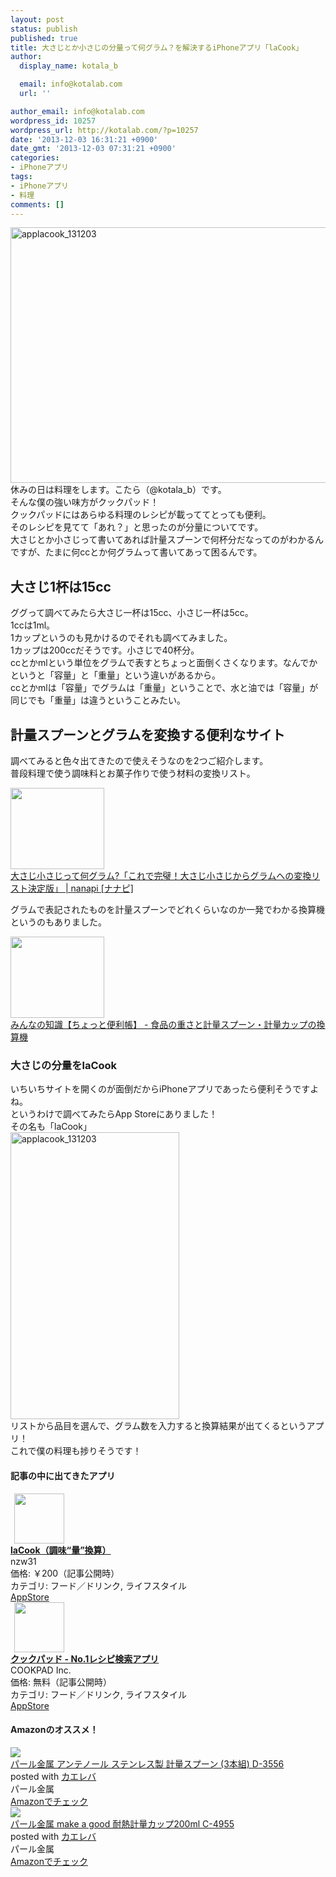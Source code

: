 ```yaml
---
layout: post
status: publish
published: true
title: 大さじとか小さじの分量って何グラム？を解決するiPhoneアプリ「laCook」
author:
  display_name: kotala_b

  email: info@kotalab.com
  url: ''

author_email: info@kotalab.com
wordpress_id: 10257
wordpress_url: http://kotalab.com/?p=10257
date: '2013-12-03 16:31:21 +0900'
date_gmt: '2013-12-03 07:31:21 +0900'
categories:
- iPhoneアプリ
tags:
- iPhoneアプリ
- 料理
comments: []
---
```

<p><img src="http://kotalab.com/wp-content/uploads/applacook_131203-546x409.jpg" alt="applacook_131203" width="546" height="409" class="alignnone size-large wp-image-10261" /><br />
休みの日は料理をします。こたら（@kotala_b）です。<br />
そんな僕の強い味方がクックパッド！<br />
クックパッドにはあらゆる料理のレシピが載っててとっても便利。<br />
そのレシピを見てて「あれ？」と思ったのが分量についてです。<br />
大さじとか小さじって書いてあれば計量スプーンで何杯分だなってのがわかるんですが、たまに何ccとか何グラムって書いてあって困るんです。<br />
<!--more--></p>
<h2>大さじ1杯は15cc</h2>
<p>ググって調べてみたら大さじ一杯は15cc、小さじ一杯は5cc。<br />
1ccは1ml。<br />
1カップというのも見かけるのでそれも調べてみました。<br />
1カップは200ccだそうです。小さじで40杯分。<br />
ccとかmlという単位をグラムで表すとちょっと面倒くさくなります。なんでかというと「容量」と「重量」という違いがあるから。<br />
ccとかmlは「容量」でグラムは「重量」ということで、水と油では「容量」が同じでも「重量」は違うということみたい。</p>
<h2>計量スプーンとグラムを変換する便利なサイト</h2>
<p>調べてみると色々出てきたので使えそうなのを2つご紹介します。<br />
普段料理で使う調味料とお菓子作りで使う材料の変換リスト。</p>
<div class="shht">
<div class="shhtimg"><a href="http://nanapi.jp/19581/" target="_blank"><img src="http://capture.heartrails.com/150x130/shadow?http://nanapi.jp/19581/" alt="" width="150" height="130" /></a></div>
<div class="shhttext"><a href="http://nanapi.jp/19581/" target="_blank">大さじ小さじって何グラム?「これで完璧！大さじ小さじからグラムへの変換リスト決定版」 | nanapi [ナナピ]</a><a href="http://b.hatena.ne.jp/entry/http://nanapi.jp/19581/" target="_blank"><img border="0" src="http://b.hatena.ne.jp/entry/image/http://nanapi.jp/19581/" alt="" /></a></div>
</div>
<p>グラムで表記されたものを計量スプーンでどれくらいなのか一発でわかる換算機というのもありました。</p>
<div class="shht">
<div class="shhtimg"><a href="http://www.benricho.org/doryoko_cup_spoon/conv.html" target="_blank"><img src="http://capture.heartrails.com/150x130/shadow?http://www.benricho.org/doryoko_cup_spoon/conv.html" alt="" width="150" height="130" /></a></div>
<div class="shhttext"><a href="http://www.benricho.org/doryoko_cup_spoon/conv.html" target="_blank">みんなの知識【ちょっと便利帳】 - 食品の重さと計量スプーン・計量カップの換算機</a><a href="http://b.hatena.ne.jp/entry/http://www.benricho.org/doryoko_cup_spoon/conv.html" target="_blank"><img border="0" src="http://b.hatena.ne.jp/entry/image/http://www.benricho.org/doryoko_cup_spoon/conv.html" alt="" /></a></div>
</div>
<h3>大さじの分量をlaCook</h3>
<p>いちいちサイトを開くのが面倒だからiPhoneアプリであったら便利そうですよね。<br />
というわけで調べてみたらApp Storeにありました！<br />
その名も「laCook」<br />
<img src="http://kotalab.com/wp-content/uploads/applacook_131203.png" alt="applacook_131203" width="270" height="459" class="alignnone size-full wp-image-10259" /><br />
リストから品目を選んで、グラム数を入力すると換算結果が出てくるというアプリ！<br />
これで僕の料理も捗りそうです！</p>
<h4 class="app">記事の中に出てきたアプリ</h4>
<div class="applink">
<div class="applinkimg"><a href="https://itunes.apple.com/jp/app/lacook-diao-wei-liang-huan/id408185312?mt=8&uo=4&at=10l4yU" rel="nofollow" target="_blank"><img hspace="6" src="http://a1683.phobos.apple.com/us/r30/Purple/v4/3a/f2/c5/3af2c579-e03e-142c-9998-9defb1a01474/mzl.xqcqmkrb.png" width="80" /></a></div>
<div class="applinktext">
<div class="applinktitle"><strong><a href="https://itunes.apple.com/jp/app/lacook-diao-wei-liang-huan/id408185312?mt=8&uo=4&at=10l4yU" rel="nofollow" target="_blank">laCook（調味&ldquo;量&rdquo;換算）</a></strong></div>
<div class="applinkinfo">nzw31</div>
<div class="applinkinfo">価格: ￥200（記事公開時）</div>
<div class="applinkinfo">カテゴリ: フード／ドリンク, ライフスタイル</div>
</div>
<div class="clear"></div>
<div class="appstorelink"><a href="https://itunes.apple.com/jp/app/lacook-diao-wei-liang-huan/id408185312?mt=8&uo=4&at=10l4yU" rel="nofollow" target="_blank">AppStore</a></div>
</div>
<div class="applink">
<div class="applinkimg"><a href="https://itunes.apple.com/jp/app/kukkupaddo-no.1reshipi-jian/id340368403?mt=8&uo=4&at=10l4yU" rel="nofollow" target="_blank"><img hspace="6" src="http://a1379.phobos.apple.com/us/r30/Purple4/v4/a1/ed/82/a1ed827a-27ff-cac5-7e5c-6700030ffca4/mzl.nejdtzqz.png" width="80" /></a></div>
<div class="applinktext">
<div class="applinktitle"><strong><a href="https://itunes.apple.com/jp/app/kukkupaddo-no.1reshipi-jian/id340368403?mt=8&uo=4&at=10l4yU" rel="nofollow" target="_blank">クックパッド - No.1レシピ検索アプリ</a></strong></div>
<div class="applinkinfo">COOKPAD Inc.</div>
<div class="applinkinfo">価格: 無料（記事公開時）</div>
<div class="applinkinfo">カテゴリ: フード／ドリンク, ライフスタイル</div>
</div>
<div class="clear"></div>
<div class="appstorelink"><a href="https://itunes.apple.com/jp/app/kukkupaddo-no.1reshipi-jian/id340368403?mt=8&uo=4&at=10l4yU" rel="nofollow" target="_blank">AppStore</a></div>
</div>
<h4 class="aam">Amazonのオススメ！</h4>
<div class="kaerebalink-box">
<div class="kaerebalink-image"><a href="http://www.amazon.co.jp/exec/obidos/ASIN/B002TYZSYS/same-22/ref=nosim/" rel="nofollow" target="_blank"><img src="http://ecx.images-amazon.com/images/I/41ReCmbl1kL._SL160_.jpg" style="border: none;" /></a></div>
<div class="kaerebalink-info">
<div class="kaerebalink-name"><a href="http://www.amazon.co.jp/exec/obidos/ASIN/B002TYZSYS/same-22/ref=nosim/" rel="nofollow" target="_blank">パール金属 アンテノール  ステンレス製 計量スプーン (3本組) D-3556</a>
<div class="kaerebalink-powered-date">posted with <a href="http://kaereba.com" rel="nofollow" target="_blank">カエレバ</a></div>
</div>
<div class="kaerebalink-detail"> パール金属     </div>
<div class="kaerebalink-link1">
<div class="shoplinkamazon"><a href="http://www.amazon.co.jp/gp/search?keywords=D-3556&__mk_ja_JP=%83J%83%5E%83J%83i&tag=same-22" rel="nofollow" target="_blank" title="アマゾン" >Amazonでチェック</a></div>
</div>
</div>
<div class="booklink-footer"></div>
</div>
<div class="kaerebalink-box">
<div class="kaerebalink-image"><a href="http://www.amazon.co.jp/exec/obidos/ASIN/B0057SCG7K/same-22/ref=nosim/" rel="nofollow" target="_blank"><img src="http://ecx.images-amazon.com/images/I/51-RsdGSPVL._SL160_.jpg" style="border: none;" /></a></div>
<div class="kaerebalink-info">
<div class="kaerebalink-name"><a href="http://www.amazon.co.jp/exec/obidos/ASIN/B0057SCG7K/same-22/ref=nosim/" rel="nofollow" target="_blank">パール金属 make a good 耐熱計量カップ200ml C-4955</a>
<div class="kaerebalink-powered-date">posted with <a href="http://kaereba.com" rel="nofollow" target="_blank">カエレバ</a></div>
</div>
<div class="kaerebalink-detail"> パール金属     </div>
<div class="kaerebalink-link1">
<div class="shoplinkamazon"><a href="http://www.amazon.co.jp/gp/search?keywords=C-4955&__mk_ja_JP=%83J%83%5E%83J%83i&tag=same-22" rel="nofollow" target="_blank" title="アマゾン" >Amazonでチェック</a></div>
</div>
</div>
<div class="booklink-footer"></div>
</div>
